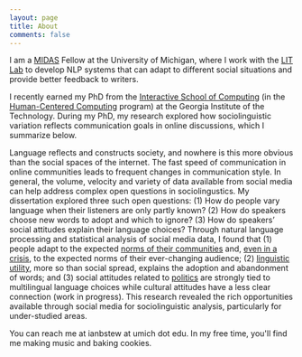 ```yaml
---
layout: page
title: About
comments: false
---
```

I am a [MIDAS](http://midas.umich.edu/) Fellow at the University of Michigan, where I work with the [LIT Lab](https://lit.eecs.umich.edu/) to develop NLP systems that can adapt to different social situations and provide better feedback to writers.

I recently earned my PhD from the [Interactive School of Computing](http://www.ic.gatech.edu/) (in the [Human-Centered Computing](http://www.hcc.cc.gatech.edu) program) at the Georgia Institute of the Technology. 
During my PhD, my research explored how sociolinguistic variation reflects communication goals in online discussions, which I summarize below.

Language reflects and constructs society, and nowhere is this more obvious than the social spaces of the internet. 
The fast speed of communication in online communities leads to frequent changes in communication style.
In general, the volume, velocity and variety of data available from social media can help address complex open questions in sociolingustics.
My dissertation explored three such open questions: (1) How do people vary language when their listeners are only partly known? (2) How do speakers choose new words to adopt and which to ignore? (3) How do speakers’ social attitudes explain their language choices?
Through natural language processing and statistical analysis of social media data, I found that (1) people adapt to the expected [norms of their communities](https://ieeexplore.ieee.org/abstract/document/8258465) and, [even in a crisis](https://www.aaai.org/ojs/index.php/ICWSM/article/download/7331/7185), to the expected norms of their ever-changing audience; (2) [linguistic utility](https://www.aclweb.org/anthology/D18-1467), more so than social spread, explains the adoption and abandonment of words; and (3) social attitudes related to [politics](https://www.aclweb.org/anthology/N18-2022) are strongly tied to multilingual language choices while cultural attitudes have a less clear connection (work in progress).
This research revealed the rich opportunities available through social media for sociolinguistic analysis, particularly for under-studied areas.

You can reach me at ianbstew at umich dot edu. In my free time, you'll find me making music and baking cookies.
